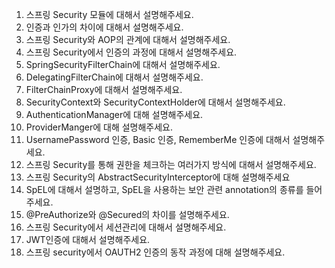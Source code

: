 1. 스프링 Security 모듈에 대해서 설명해주세요.
2. 인증과 인가의 차이에 대해서 설명해주세요.
3. 스프링 Security와 AOP의 관계에 대해서 설명해주세요.
4. 스프링 Security에서 인증의 과정에 대해서 설명해주세요.
5. SpringSecurityFilterChain에 대해서 설명해주세요.
6. DelegatingFilterChain에 대해서 설명해주세요.
7. FilterChainProxy에 대해서 설명해주세요.
8. SecurityContext와 SecurityContextHolder에 대해서 설명해주세요.
9. AuthenticationManager에 대해 설명해주세요.
10. ProviderManger에 대해 설명해주세요.
11. UsernamePassword 인증, Basic 인증, RememberMe 인증에 대해서 설명해주세요.
12. 스프링 Security를 통해 권한을 체크하는 여러가지 방식에 대해서 설명해주세요.
13. 스프링 Security의 AbstractSecurityInterceptor에 대해 설명해주세요
14. SpEL에 대해서 설명하고, SpEL을 사용하는 보안 관련 annotation의 종류를 들어주세요.
15. @PreAuthorize와 @Secured의 차이를 설명해주세요.
16. 스프링 Security에서 세션관리에 대해서 설명해주세요.
17. JWT인증에 대해서 설명해주세요.
18. 스프링 security에서 OAUTH2 인증의 동작 과정에 대해 설명해주세요.
